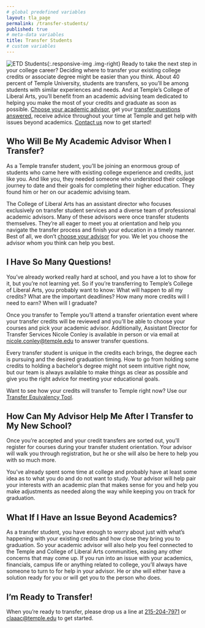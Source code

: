 ```yaml
---
# global predefined variables
layout: tla_page
permalink: /transfer-students/
published: true
# meta-data variables
title: Transfer Students
# custom variables
---
```

![ETD Students]({{site.baseurl}}/media/resizedetdstudents.jpg){:.responsive-img .img-right}
Ready to take the next step in your college career? Deciding where to transfer your existing college credits or associate degree might be easier than you think. About 40 percent of Temple University, students are transfers, so you’ll be among students with similar experiences and needs. And at Temple’s College of Liberal Arts, you’ll benefit from an academic advising team dedicated to helping you make the most of your credits and graduate as soon as possible. [Choose your academic advisor](#who-will-be-my-academic-advisor-when-i-transfer), get your [transfer questions answered](#i-have-so-many-questions), receive advice throughout your time at Temple and get help with issues beyond academics. [Contact us](#im-ready-to-transfer) now to get started!

## Who Will Be My Academic Advisor When I Transfer?
As a Temple transfer student, you’ll be joining an enormous group of students who came here with existing college experience and credits, just like you. And like you, they needed someone who understood their college journey to date and their goals for completing their higher education. They found him or her on our academic advising team.

The College of Liberal Arts has an assistant director who focuses exclusively on transfer student services and a diverse team of professional academic advisors. Many of these advisors were once transfer students themselves. They’re all eager to meet you at orientation and help you navigate the transfer process and finish your education in a timely manner. Best of all, we don’t [choose your advisor](https://liberalarts.temple.edu/content/academic-advising) for you. We let you choose the advisor whom you think can help you best.

## I Have So Many Questions!
You’ve already worked really hard at school, and you have a lot to show for it, but you’re not learning yet. So if you’re transferring to Temple’s College of Liberal Arts, you probably want to know: What will happen to all my credits? What are the important deadlines? How many more credits will I need to earn? When will I graduate?

Once you transfer to Temple you’ll attend a transfer orientation event where your transfer credits will be reviewed and you’ll be able to choose your courses and pick your academic advisor. Additionally, Assistant Director for Transfer Services Nicole Conley is available in person or via email at [nicole.conley@temple.edu](mailto:nicole.conley@temple.edu) to answer transfer questions.

Every transfer student is unique in the credits each brings, the degree each is pursuing and the desired graduation timing. How to go from holding some credits to holding a bachelor’s degree might not seem intuitive right now, but our team is always available to make things as clear as possible and give you the right advice for meeting your educational goals.

Want to see how your credits will transfer to Temple right now? Use our [Transfer Equivalency Tool](https://admissions.temple.edu/transfer-equivalency-tool).

## How Can My Advisor Help Me After I Transfer to My New School?
Once you’re accepted and your credit transfers are sorted out, you’ll register for courses during your transfer student orientation. Your advisor will walk you through registration, but he or she will also be here to help you with so much more.

You’ve already spent some time at college and probably have at least some idea as to what you do and do not want to study. Your advisor will help pair your interests with an academic plan that makes sense for you and help you make adjustments as needed along the way while keeping you on track for graduation.

## What If I Have an Issue Beyond Academics?
As a transfer student, you have enough to worry about just with what’s happening with your existing credits and how close they bring you to graduation. So your academic advisor will also help you feel connected to the Temple and College of Liberal Arts communities, easing any other concerns that may come up. If you run into an issue with your academics, financials, campus life or anything related to college, you’ll always have someone to turn to for help in your advisor. He or she will either have a solution ready for you or will get you to the person who does.

## I’m Ready to Transfer!
When you’re ready to transfer, please drop us a line at [215-204-7971](tel:2152047971) or [claaac@temple.edu](mailto:claaac@temple.edu) to get started.
